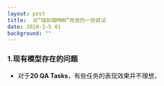 ```yaml
---
layout: post
title:  对“端到端MNN“改进的一些尝试
date: 2019-3-5 01
background: ""
---
```

### 1.现有模型存在的问题
+ 对于**20 QA Tasks**，有些任务的表现效果并不理想，